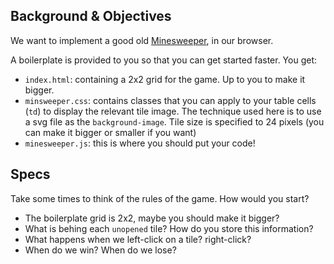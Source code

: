 ## Background & Objectives

We want to implement a good old [Minesweeper](https://www.google.com/search?tbm=isch&q=minesweeperer+windows), in our browser.

A boilerplate is provided to you so that you can get started faster.
You get:

- `index.html`: containing a 2x2 grid for the game. Up to you to make it bigger.
- `minsweeper.css`: contains classes that you can apply to your table cells (`td`) to display the relevant tile image. The technique used here is to use a svg file as the `background-image`. Tile size is specified to 24 pixels (you can make it bigger or smaller if you want)
- `minesweeper.js`: this is where you should put your code!

## Specs

Take some times to think of the rules of the game. How would you start?

- The boilerplate grid is 2x2, maybe you should make it bigger?
- What is behing each `unopened` tile? How do you store this information?
- What happens when we left-click on a tile? right-click?
- When do we win? When do we lose?
